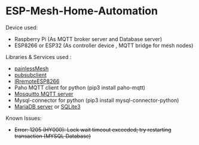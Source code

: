 # ESP-Mesh-Home-Automation
Device used: 
  - Raspberry Pi (As MQTT broker server and Database server)
  - ESP8266 or ESP32 (As controller device , MQTT bridge for mesh nodes)
  
Libraries & Services used :
  - [painlessMesh](https://gitlab.com/painlessMesh/painlessMesh)
  - [pubsubclient](https://github.com/knolleary/pubsubclient)
  - [IRremoteESP8266](https://github.com/crankyoldgit/IRremoteESP8266)
  - Paho MQTT client for python (pip3 install paho-mqtt)
  - [Mosquitto MQTT server](https://randomnerdtutorials.com/how-to-install-mosquitto-broker-on-raspberry-pi/)
  - Mysql-connector for python (pip3 install mysql-connector-python)
  - [MariaDB server](https://medium.com/better-programming/how-to-install-mysql-on-a-raspberry-pi-ad3f69b4a094) or [SQLite3](https://www.sqlite.org/index.html) 

Known Issues:
  - ~~Error: 1205 (HY000): Lock wait timeout exceeded; try restarting transaction (MYSQL Database)~~
